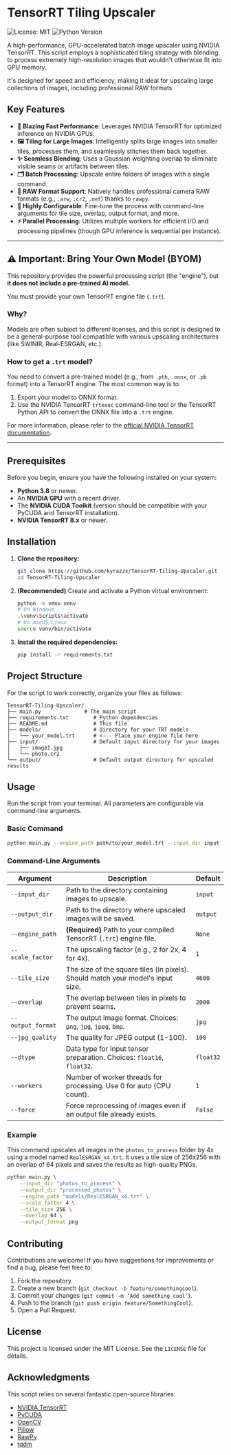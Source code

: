 # TensorRT Tiling Upscaler

![License: MIT](https://img.shields.io/badge/License-MIT-yellow.svg)
![Python Version](https://img.shields.io/badge/python-3.8+-blue.svg)

A high-performance, GPU-accelerated batch image upscaler using NVIDIA TensorRT. This script employs a sophisticated tiling strategy with blending to process extremely high-resolution images that wouldn't otherwise fit into GPU memory.

It's designed for speed and efficiency, making it ideal for upscaling large collections of images, including professional RAW formats.

## Key Features

-   **🚀 Blazing Fast Performance**: Leverages NVIDIA TensorRT for optimized inference on NVIDIA GPUs.
-   **🖼️ Tiling for Large Images**: Intelligently splits large images into smaller tiles, processes them, and seamlessly stitches them back together.
-   **✨ Seamless Blending**: Uses a Gaussian weighting overlap to eliminate visible seams or artifacts between tiles.
-   **🗂️ Batch Processing**: Upscale entire folders of images with a single command.
-   **📸 RAW Format Support**: Natively handles professional camera RAW formats (e.g., `.arw`, `.cr2`, `.nef`) thanks to `rawpy`.
-   **🔧 Highly Configurable**: Fine-tune the process with command-line arguments for tile size, overlap, output format, and more.
-   **⚡ Parallel Processing**: Utilizes multiple workers for efficient I/O and processing pipelines (though GPU inference is sequential per instance).

---

## ⚠️ Important: Bring Your Own Model (BYOM)

This repository provides the powerful processing script (the "engine"), but **it does not include a pre-trained AI model.**

You must provide your own TensorRT engine file (`.trt`).

### Why?
Models are often subject to different licenses, and this script is designed to be a general-purpose tool compatible with various upscaling architectures (like SWINIR, Real-ESRGAN, etc.).

### How to get a `.trt` model?
You need to convert a pre-trained model (e.g., from `.pth`, `.onnx`, or `.pb` format) into a TensorRT engine. The most common way is to:
1.  Export your model to ONNX format.
2.  Use the NVIDIA TensorRT `trtexec` command-line tool or the TensorRT Python API to convert the ONNX file into a `.trt` engine.

For more information, please refer to the [official NVIDIA TensorRT documentation](https://developer.nvidia.com/tensorrt).

---

## Prerequisites

Before you begin, ensure you have the following installed on your system:
-   **Python 3.8** or newer.
-   An **NVIDIA GPU** with a recent driver.
-   The **NVIDIA CUDA Toolkit** (version should be compatible with your PyCUDA and TensorRT installation).
-   **NVIDIA TensorRT 8.x** or newer.

## Installation

1.  **Clone the repository:**
    ```bash
    git clone https://github.com/kyrazzx/TensorRT-Tiling-Upscaler.git
    cd TensorRT-Tiling-Upscaler
    ```

2.  **(Recommended)** Create and activate a Python virtual environment:
    ```bash
    python -m venv venv
    # On Windows
    .\venv\Scripts\activate
    # On macOS/Linux
    source venv/bin/activate
    ```

3.  **Install the required dependencies:**
    ```bash
    pip install -r requirements.txt
    ```

## Project Structure

For the script to work correctly, organize your files as follows:

```
TensorRT-Tiling-Upscaler/
├── main.py              # The main script
├── requirements.txt        # Python dependencies
├── README.md               # This file
├── models/                 # Directory for your TRT models
│   └── your_model.trt      # <--- Place your engine file here
├── input/                  # Default input directory for your images
│   ├── image1.jpg
│   └── photo.cr2
└── output/                 # Default output directory for upscaled results
```

## Usage

Run the script from your terminal. All parameters are configurable via command-line arguments.

### Basic Command

```bash
python main.py --engine_path path/to/your_model.trt --input_dir input --output_dir output
```

### Command-Line Arguments

| Argument          | Description                                                               | Default       |
| ----------------- | ------------------------------------------------------------------------- | ------------- |
| `--input_dir`     | Path to the directory containing images to upscale.                       | `input`       |
| `--output_dir`    | Path to the directory where upscaled images will be saved.                | `output`      |
| `--engine_path`   | **(Required)** Path to your compiled TensorRT (`.trt`) engine file.         | `None`        |
| `--scale_factor`  | The upscaling factor (e.g., 2 for 2x, 4 for 4x).                          | `1`           |
| `--tile_size`     | The size of the square tiles (in pixels). Should match your model's input size. | `4600`        |
| `--overlap`       | The overlap between tiles in pixels to prevent seams.                     | `2000`        |
| `--output_format` | The output image format. Choices: `png`, `jpg`, `jpeg`, `bmp`.            | `jpg`         |
| `--jpg_quality`   | The quality for JPEG output (1-100).                                      | `100`         |
| `--dtype`         | Data type for input tensor preparation. Choices: `float16`, `float32`.    | `float32`     |
| `--workers`       | Number of worker threads for processing. Use 0 for auto (CPU count).      | `1`           |
| `--force`         | Force reprocessing of images even if an output file already exists.       | `False`       |

### Example

This command upscales all images in the `photos_to_process` folder by 4x using a model named `RealESRGAN_x4.trt`. It uses a tile size of 256x256 with an overlap of 64 pixels and saves the results as high-quality PNGs.

```bash
python main.py \
    --input_dir "photos_to_process" \
    --output_dir "processed_photos" \
    --engine_path "models/RealESRGAN_x4.trt" \
    --scale_factor 4 \
    --tile_size 256 \
    --overlap 64 \
    --output_format png
```

## Contributing

Contributions are welcome! If you have suggestions for improvements or find a bug, please feel free to:
1.  Fork the repository.
2.  Create a new branch (`git checkout -b feature/somethingcool`).
3.  Commit your changes (`git commit -m 'Add something cool'`).
4.  Push to the branch (`git push origin feature/SomethingCool`).
5.  Open a Pull Request.

## License

This project is licensed under the MIT License. See the `LICENSE` file for details.

## Acknowledgments

This script relies on several fantastic open-source libraries:
-   [NVIDIA TensorRT](https://developer.nvidia.com/tensorrt)
-   [PyCUDA](https://mathema.tician.de/software/pycuda/)
-   [OpenCV](https://opencv.org/)
-   [Pillow](https://python-pillow.org/)
-   [RawPy](https://github.com/letmaik/rawpy)
-   [tqdm](https://github.com/tqdm/tqdm)
